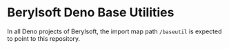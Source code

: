 # Berylsoft Deno Base Utilities

In all Deno projects of Berylsoft, the import map path `/baseutil` is expected to point to this repository.